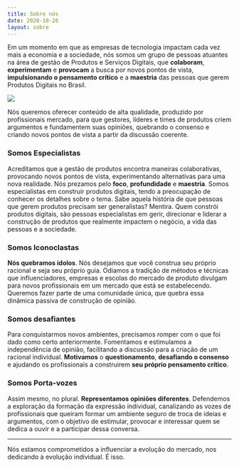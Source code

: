 ```yaml
---
title: Sobre nós
date: 2020-10-26
layout: sobre
---
```


Em um momento em que as empresas de tecnologia impactam cada vez mais a economia e a sociedade, nós somos um grupo de pessoas atuantes na área de gestão de Produtos e Serviços Digitais, que **colaboram**, **experimentam** e **provocam** a busca por novos pontos de vista, **impulsionando o pensamento crítico** e a **maestria** das pessoas que gerem Produtos Digitais no Brasil.

![](/images/sobre-oque-palavra.png)

Nós queremos oferecer conteúdo de alta qualidade, produzido por profissionais mercado, para que gestores, líderes e times de produtos criem argumentos e fundamentem suas opiniões, quebrando o consenso e criando novos pontos de vista a partir da discussão coerente.

### Somos Especialistas
Acreditamos que a gestão de produtos encontra maneiras colaborativas, provocando novos pontos de vista, experimentando alternativas para uma nova realidade. Nós prezamos pelo **foco**, **profundidade** e **maestria**. Somos especialistas em construir produtos digitais, tendo a preocupação de conhecer os detalhes sobre o tema. Sabe aquela história de que pessoas que gerem produtos precisam ser generalistas? Mentira. Quem constrói produtos digitais, são pessoas especialistas em gerir, direcionar e liderar a construção de produtos que realmente impactem o negócio, a vida das pessoas e a sociedade.


### Somos Iconoclastas
**Nós quebramos ídolos**. Nós desejamos que você construa seu próprio racional e seja seu próprio guia. Odiamos a tradição de métodos e técnicas que influenciadores, empresas e escolas do mercado de produto divulgam para novos profissionais em um mercado que está se estabelecendo. Queremos fazer parte de uma comunidade única, que quebra essa dinâmica passiva de construção de opinião.

### Somos desafiantes
Para conquistarmos novos ambientes, precisamos romper com o que foi dado como certo anteriormente. Fomentamos e estimulamos a independência de opinião, facilitando a discussão para a criação de um racional individual. **Motivamos** o **questionamento**, **desafiando o consenso** e ajudando os profissionais a construirem **seu próprio pensamento crítico**.

### Somos Porta-vozes
Assim mesmo, no plural. **Representamos opiniões diferentes**. Defendemos a exploração da formação da expressão individual, canalizando as vozes de profissionais que queiram formar um ambiente seguro de troca de ideias e argumentos, com o objetivo de estimular, provocar e interessar quem se dedica a ouvir e a participar dessa conversa.

---

Nós estamos comprometidos a influenciar a evolução do mercado, nos dedicando à evolução individual. É isso.
